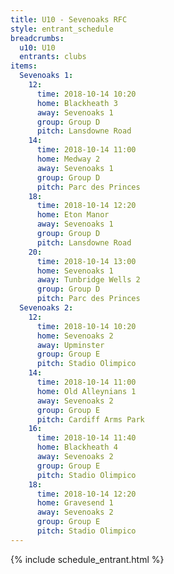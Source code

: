```yaml
---
title: U10 - Sevenoaks RFC
style: entrant_schedule
breadcrumbs:
  u10: U10
  entrants: clubs
items:
  Sevenoaks 1:
    12:
      time: 2018-10-14 10:20
      home: Blackheath 3
      away: Sevenoaks 1
      group: Group D
      pitch: Lansdowne Road
    14:
      time: 2018-10-14 11:00
      home: Medway 2
      away: Sevenoaks 1
      group: Group D
      pitch: Parc des Princes
    18:
      time: 2018-10-14 12:20
      home: Eton Manor
      away: Sevenoaks 1
      group: Group D
      pitch: Lansdowne Road
    20:
      time: 2018-10-14 13:00
      home: Sevenoaks 1
      away: Tunbridge Wells 2
      group: Group D
      pitch: Parc des Princes
  Sevenoaks 2:
    12:
      time: 2018-10-14 10:20
      home: Sevenoaks 2
      away: Upminster
      group: Group E
      pitch: Stadio Olimpico
    14:
      time: 2018-10-14 11:00
      home: Old Alleynians 1
      away: Sevenoaks 2
      group: Group E
      pitch: Cardiff Arms Park
    16:
      time: 2018-10-14 11:40
      home: Blackheath 4
      away: Sevenoaks 2
      group: Group E
      pitch: Stadio Olimpico
    18:
      time: 2018-10-14 12:20
      home: Gravesend 1
      away: Sevenoaks 2
      group: Group E
      pitch: Stadio Olimpico
---
```


{% include schedule_entrant.html %}
